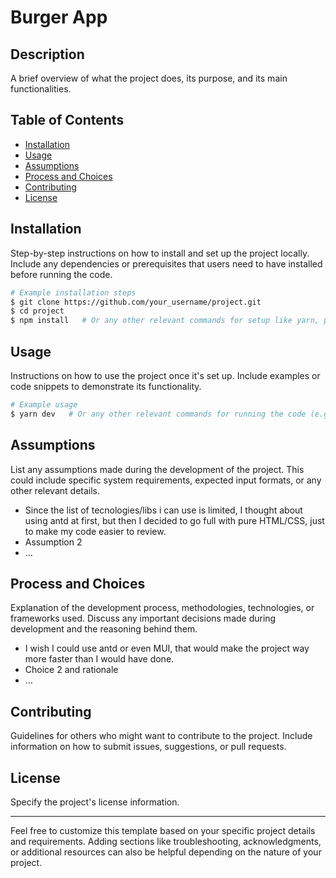# Burger App

## Description

A brief overview of what the project does, its purpose, and its main functionalities.

## Table of Contents

- [Installation](#installation)
- [Usage](#usage)
- [Assumptions](#assumptions)
- [Process and Choices](#process-and-choices)
- [Contributing](#contributing)
- [License](#license)

## Installation

Step-by-step instructions on how to install and set up the project locally. Include any dependencies or prerequisites that users need to have installed before running the code.

```bash
# Example installation steps
$ git clone https://github.com/your_username/project.git
$ cd project
$ npm install   # Or any other relevant commands for setup like yarn, pnpm or bun
```

## Usage

Instructions on how to use the project once it's set up. Include examples or code snippets to demonstrate its functionality.

```bash
# Example usage
$ yarn dev   # Or any other relevant commands for running the code (e.g: npm run dev)
```

## Assumptions

List any assumptions made during the development of the project. This could include specific system requirements, expected input formats, or any other relevant details.

- Since the list of tecnologies/libs i can use is limited, I thought about using antd at first, but then I decided to go full with pure HTML/CSS, just to make my code easier to review.
- Assumption 2
- ...

## Process and Choices

Explanation of the development process, methodologies, technologies, or frameworks used. Discuss any important decisions made during development and the reasoning behind them.

- I wish I could use antd or even MUI, that would make the project way more faster than I would have done.
- Choice 2 and rationale
- ...

## Contributing

Guidelines for others who might want to contribute to the project. Include information on how to submit issues, suggestions, or pull requests.

## License

Specify the project's license information.

---

Feel free to customize this template based on your specific project details and requirements. Adding sections like troubleshooting, acknowledgments, or additional resources can also be helpful depending on the nature of your project.
